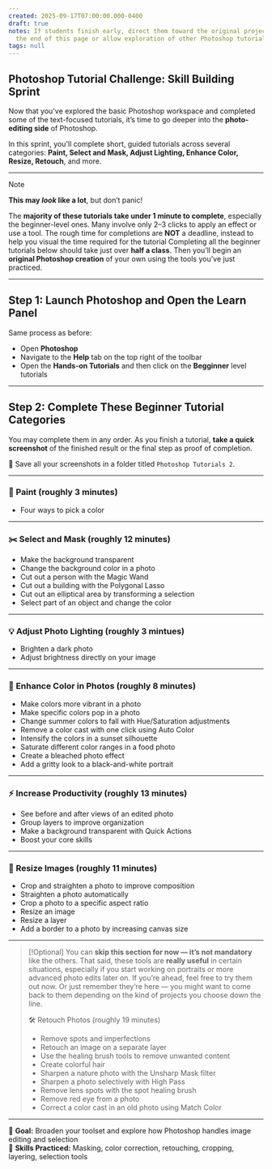 ```yaml
---
created: 2025-09-17T07:00:00.000-0400
draft: true
notes: If students finish early, direct them toward the original project prompt at
  the end of this page or allow exploration of other Photoshop tutorial categories.
tags: null
---
```


## Photoshop Tutorial Challenge: Skill Building Sprint

Now that you've explored the basic Photoshop workspace and completed some of the text-focused tutorials, it’s time to go deeper into the **photo-editing side** of Photoshop.

In this sprint, you'll complete short, guided tutorials across several categories: **Paint, Select and Mask, Adjust Lighting, Enhance Color, Resize, Retouch**, and more.

---

> [!NOTE]
> **This may *look* like a lot**, but don’t panic!
>
> The **majority of these tutorials take under 1 minute to complete**, especially the beginner-level ones. Many involve only 2–3 clicks to apply an effect or use a tool.
>The rough time for completions are **NOT** a deadline, instead to help you visual the time required for the tutorial
> Completing all the beginner tutorials below should take just over **half a class**. Then you’ll begin an **original Photoshop creation** of your own using the tools you've just practiced.

---

## Step 1: Launch Photoshop and Open the Learn Panel

Same process as before:

- Open **Photoshop**
- Navigate to the **Help** tab on the top right of the toolbar
- Open the **Hands-on Tutorials** and then click on the **Begginner** level tutorials

---

## Step 2: Complete These Beginner Tutorial Categories

You may complete them in any order. As you finish a tutorial, **take a quick screenshot** of the finished result or the final step as proof of completion.

📁 Save all your screenshots in a folder titled `Photoshop Tutorials 2`.

---

### 🎨 Paint (roughly 3 minutes)

- Four ways to pick a color

---

### ✂️ Select and Mask (roughly 12 minutes)

- Make the background transparent  
- Change the background color in a photo  
- Cut out a person with the Magic Wand  
- Cut out a building with the Polygonal Lasso  
- Cut out an elliptical area by transforming a selection  
- Select part of an object and change the color

---

### 💡 Adjust Photo Lighting (roughly 3 mintues)

- Brighten a dark photo  
- Adjust brightness directly on your image

---

### 🌈 Enhance Color in Photos (roughly 8 minutes)

- Make colors more vibrant in a photo  
- Make specific colors pop in a photo  
- Change summer colors to fall with Hue/Saturation adjustments  
- Remove a color cast with one click using Auto Color  
- Intensify the colors in a sunset silhouette  
- Saturate different color ranges in a food photo  
- Create a bleached photo effect  
- Add a gritty look to a black-and-white portrait

---

### ⚡ Increase Productivity (roughly 13 minutes)

- See before and after views of an edited photo  
- Group layers to improve organization  
- Make a background transparent with Quick Actions  
- Boost your core skills

---

### 📐 Resize Images (roughly 11 minutes)

- Crop and straighten a photo to improve composition  
- Straighten a photo automatically  
- Crop a photo to a specific aspect ratio  
- Resize an image  
- Resize a layer  
- Add a border to a photo by increasing canvas size

---
>[!Optional] 
>You can **skip this section for now — it’s not mandatory** like the others.
>That said, these tools are **really useful** in certain situations, especially if you start working on portraits or more advanced photo edits later on.
>If you’re ahead, feel free to try them out now. Or just remember they’re here — you might want to come back to them depending on the kind of projects you choose down the line.
>
>🛠️ Retouch Photos (roughly 19 minutes)
>- Remove spots and imperfections  
>- Retouch an image on a separate layer  
>- Use the healing brush tools to remove unwanted content  
>- Create colorful hair  
>- Sharpen a nature photo with the Unsharp Mask filter  
>- Sharpen a photo selectively with High Pass  
>- Remove lens spots with the spot healing brush  
>- Remove red eye from a photo  
>- Correct a color cast in an old photo using Match Color

---

🎯 **Goal:** Broaden your toolset and explore how Photoshop handles image editing and selection  
🧠 **Skills Practiced:** Masking, color correction, retouching, cropping, layering, selection tools